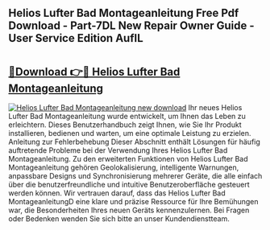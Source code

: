 ## Helios Lufter Bad Montageanleitung Free Pdf Download - Part-7DL New Repair Owner Guide - User Service Edition AufIL

# <h2><a href="http://df8470.blite.top/?on=Helios+Lufter+Bad+Montageanleitung">🔗Download 👉🔴 Helios Lufter Bad Montageanleitung</a></h2>

[![Helios Lufter Bad Montageanleitung new download](https://i.imgur.com/lujVjoI.png)](http://df8470.blite.top/?on=Helios+Lufter+Bad+Montageanleitung)
Ihr neues Helios Lufter Bad Montageanleitung wurde entwickelt, um Ihnen das Leben zu erleichtern. Dieses Benutzerhandbuch zeigt Ihnen, wie Sie Ihr Produkt installieren, bedienen und warten, um eine optimale Leistung zu erzielen. Anleitung zur Fehlerbehebung Dieser Abschnitt enthält Lösungen für häufig auftretende Probleme bei der Verwendung Ihres Helios Lufter Bad Montageanleitung. Zu den erweiterten Funktionen von Helios Lufter Bad Montageanleitung gehören Geolokalisierung, intelligente Warnungen, anpassbare Designs und Synchronisierung mehrerer Geräte, die alle einfach über die benutzerfreundliche und intuitive Benutzeroberfläche gesteuert werden können. Wir vertrauen darauf, dass das Helios Lufter Bad MontageanleitungD eine klare und präzise Ressource für Ihre Bemühungen war, die Besonderheiten Ihres neuen Geräts kennenzulernen. Bei Fragen oder Bedenken wenden Sie sich bitte an unser Kundendienstteam.
